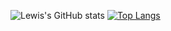 ![Lewis's GitHub stats](https://github-readme-stats.vercel.app/api?username=lewisforyou&show_icons=true&theme=radical)
[![Top Langs](https://github-readme-stats.vercel.app/api/top-langs/?username=lewisforyou&layout=compact)](https://github.com/anuraghazra/github-readme-stats)

